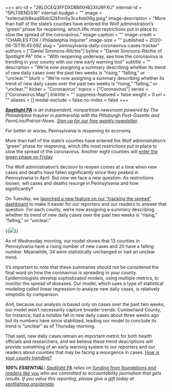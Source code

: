 +++
arc-id = "2BLOCEQ3FFDXDBMXHB2XIURFXU"
internal-id = "SPLTRENDS16"
internal-budget = ""
image = "external/k8eaq98dc52kfrm5y3cx4eb06g.jpeg"
image-description = "More than half of the state’s counties have entered the Wolf administration’s “green” phase for reopening, which lifts most restrictions put in place to slow the spread of the coronavirus."
image-caption = ""
image-credit = "CHARLES FOX / Philadelphia Inquirer"
image-size = ""
published = 2020-06-15T16:45:09Z
slug = "pennsylvania-daily-coronavirus-cases-tracker"
authors = ["Daniel Simmons-Ritchie"]
byline = "Daniel Simmons-Ritchie of Spotlight PA"
title = "With reopening underway, see how the coronavirus is trending in your county with our new early warning tool"
subtitle = ""
description = "We’re now assigning a summary describing whether its trend of new daily cases over the past two weeks is “rising,” “falling,” or “unclear.”"
blurb = "We’re now assigning a summary describing whether its trend of new daily cases over the past two weeks is “rising,” “falling,” or “unclear.”"
kicker = "Coronavirus"
topics = ["Coronavirus"]
series = ["Coronavirus Map"]
linktitle = ""
suppress-featured = false
weight = 0
url = ""
aliases = []
modal-exclude = false
no-index = false
+++

<a href="https://www.spotlightpa.org/"><i><b>Spotlight PA</b></i></a><i> is an independent, nonpartisan newsroom powered by The Philadelphia Inquirer in partnership with the Pittsburgh Post-Gazette and PennLive/Patriot-News. </i><a href="https://www.spotlightpa.org/newsletters"><i>Sign up for our free weekly newsletter</i></a><i>.</i>

For better or worse, Pennsylvania is reopening its economy.

More than half of the state’s counties have entered the Wolf administration’s “green” phase for reopening, which lifts most restrictions put in place to slow the spread of the coronavirus. Another eight counties will <a href="https://www.spotlightpa.org/news/2020/06/pennsylvania-green-reopening-dauphin-schuylkill/" target="_blank">enter the green phase on Friday</a>.

The Wolf administration’s decision to reopen comes at a time when new cases and deaths have fallen significantly since they peaked in Pennsylvania in April. But now we face a new question: As restrictions loosen, will cases and deaths resurge in Pennsylvania and how significantly?

On Tuesday, we <a href="https://www.spotlightpa.org/news/2020/03/pa-coronavirus-updates-cases-map-live-tracker/">launched a new feature on our “tracking the spread” dashboard</a> to make it easier for our reporters and our readers to answer that question. For each county, we’re now assigning a summary describing whether its trend of new daily cases over the past two weeks is “rising,” “falling,” or “unclear.”

{{<image src="https://files.data.spotlightpa.org/uploads/2020/06/ztschnjkm6qcwfvt9t3k9za3c4.png" description="For each county, we’re now assigning a summary describing whether its trend of new daily cases over the past two weeks is &#34;rising,&#34; &#34;falling,&#34; or &#34;unclear.&#34;" caption="For each county, we’re now assigning a summary describing whether its trend of new daily cases over the past two weeks is &#34;rising,&#34; &#34;falling,&#34; or &#34;unclear.&#34;" credit="Daniel Simmons-Ritchie / Spotlight PA">}}

As of Wednesday morning, our model shows that 13 counties in Pennsylvania have a rising number of new cases and 20 have a falling number. Meanwhile, 34 were statistically unchanged or had an unclear trend.

It’s important to note that these summaries should not be considered the final word on how the coronavirus is spreading in your county. Epidemiologists develop sophisticated models, using multiple metrics, to monitor the spread of diseases. Our model, which uses a type of statistical modeling called linear regression to analyze new daily cases, is relatively simplistic by comparison.

<script src="https://www.spotlightpa.org/embed.js" async></script><div data-spl-embed-version="1" data-spl-src="https://www.spotlightpa.org/embeds/newsletter/"></div>


And, because our analysis is based only on cases over the past two weeks, our model won’t necessarily capture broader trends: Cumberland County, for instance, had a notable fall in new daily cases about three weeks ago but its numbers have since stabilized, leading our model to conclude its trend is “unclear” as of Thursday morning.

That said, new daily cases remain an important metric for both health officials and researchers, and we believe these trend descriptions will provide something of an early warning system to our reporters and our readers about counties that may be facing a resurgence in cases. <a href="https://www.spotlightpa.org/news/2020/03/pa-coronavirus-updates-cases-map-live-tracker/">How is your county trending?</a>

<i><b>100% ESSENTIAL:</b></i> <a href="https://www.spotlightpa.org/"><i>Spotlight PA</i></a><i> relies on</i><a href="https://www.spotlightpa.org/support"><i> funding from foundations and readers like you</i></a><i> who are committed to accountability journalism that gets results. If you value this reporting, please give a gift today at </i><a href="https://www.spotlightpa.org/donate"><i>spotlightpa.org/donate</i></a><i>.</i>
